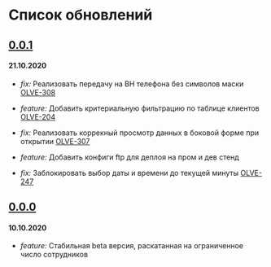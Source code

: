 # Список обновлений

## [0.0.1](https://bitbucket.org/olivje_group/olivje.crm.pl/commits/c43a3536c1133675e0a766873c16ab8f5f19ea41)

#### 21.10.2020

- _fix:_ Реализовать передачу на BH телефона без символов маски [OLVE-308](https://olivje-group.atlassian.net/browse/OLVE-308)

- _feature:_ Добавить критериальную фильтрацию по таблице клиентов [OLVE-204](https://olivje-group.atlassian.net/browse/OLVE-204)

- _fix:_ Реализовать коррекный просмотр данных в боковой форме при открытии [OLVE-307](https://olivje-group.atlassian.net/browse/OLVE-307)

- _feature:_ Добавить конфиги ftp для деплоя на пром и дев стенд

- _fix:_ Заблокировать выбор даты и времени до текущей минуты [OLVE-247](https://olivje-group.atlassian.net/browse/OLVE-247)

## [0.0.0](https://bitbucket.org/olivje_group/olivje.crm.pl/commits/69ac2c79c7aa6c2283a2144c71ab0e0a3d2e3559)

#### 10.10.2020

- _feature:_ Стабильная beta версия, раскатанная на ограниченное число сотрудников
